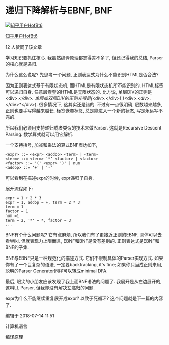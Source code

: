 # 递归下降解析与EBNF, BNF

[![知乎用户HofBt6](https://pic2.zhimg.com/v2-abed1a8c04700ba7d72b45195223e0ff_xs.jpg?source=172ae18b)](https://www.zhihu.com/people/ZuoddXX)

[知乎用户HofBt6](https://www.zhihu.com/people/ZuoddXX)





12 人赞同了该文章

学习知识要抓住核心. 我虽然编译原理都忘得差不多了, 但还记得我的总结, Parser的核心就是递归.

为什么这么说呢? 先思考一个问题, 正则表达式为什么不能识别HTML是否合法?

因为正则表达式基于有限状态机, 而HTML是有限状态机所不能识别的. HTML标签可以递归自身. 任意层嵌套的HTML是无限状态的. 比方说, 单层DIV的正则是\<div\>.*\<\/div\>. 单层或双层DIV的正则非得是(\<div\>.*\<\/div\>)|(\<div\>.*\<div\>.*\<\/div\>*\<\/div\>). 很多情况下, 这其实还是错的. 不过有一点很明确, 层数越来越多, 正则也要手写得越来越长. 标签嵌套标签, 总是能进入一个新的状态, 写是永远写不完的.



所以我们必须用支持递归或者类似的技术来做Parser. 这就是Recursive Descent Parsing. 数学算式就可以用它解析.

一个支持括号, 加减和乘法的算式BNF表达如下,

```text
<expr> ::= <expr> <addop> <term> | <term>
<term> ::= <term> ‘*’ <factor> | <factor>
<factor> ::= '(' <expr> ')' | num
<addop> ::= ‘+’ | ‘-’
```

可以看到在描述expr的时候, expr递归了自身.

展开流程如下:

```text
expr = 1 + 2 * 3
expr = 1, addop = +, term = 2 * 3
term = 1
factor = 1
num =1
term = 2, '*' = *, factor = 3
...
```



BNF有个什么问题呢? 它有点麻烦, 所以我们有了更接近正则的EBNF, 具体可以去看Wiki. 但就表现力上限而言, EBNF和BNF是没有差别的. 正则表达式是EBNF和BNF的子集.

BNF与EBNF只是一种规范化的描述方式. 它们不限制具体的Parser实现方式. 如果你有了一个巨复杂的语法, 一定要backtracking, it's fine; 如果你只当成正则来用, 聪明的Parser Generator同样可以转成minimal DFA.



最后, 眼尖的小朋友应该发现了我上面BNF语法的问题了. 我展开是从左边展开的, 这叫LL Parser, 但我却没有解决左递归的问题.

expr为什么不能继续重复展开成expr? 以致于死循环? 这个问题就是下一篇的内容了.

编辑于 2018-07-14 11:51

计算机语言

编译原理
